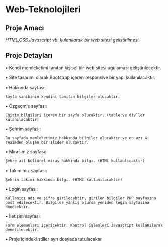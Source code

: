 # Web-Teknolojileri
## Proje Amacı
*HTML,CSS,Javascript vb. kulanilarak bir web sitesi gelistirilmesi.*
## Proje Detayları

•	Kendi memleketimi tanıtan kişisel bir web sitesi ugulaması geliştirilecektir.

•	Site tasarımı olarak Bootstrap içeren responsive bir yapı kullanılacaktır.

•	Hakkında sayfası:

    Sayfa sahibinin kendini tanıtan bilgiler olucaktır.

•	Özgeçmiş sayfası:

    Eğitim bilgileri içeren bir sayfa olucaktır. (table ve div`ler kulanılacaktır)

•	Şehrim sayfası:

    Bu sayfada memleketimiz hakkında bilgiler olucaktır ve en azı 4 resimden oluşan bir slider olucaktır. 

•	Mirasımız sayfası:

    Şehre ait kültürel miras hakkında bilgi. (HTML kullanlıcaktır)

•	Takımımız sayfası:

    Şehrin takımı hakkında bilgi. (HTML kullanılacaktır)

•	Login sayfası:

    Kullanıcı adı ve şifre girilecektir, girilen bilgiler PHP sayfasına post edilecektir. Bilgiler yanlış olursa yeniden login sayfasına dönecektir.

•	İletişim sayfası: 

    Form elemanları içericektir. Kontrol işlemleri Javascript kullanılarak denetilecektir.

•	Proje içindeki stiller ayrı dosyada tutulacaktır
